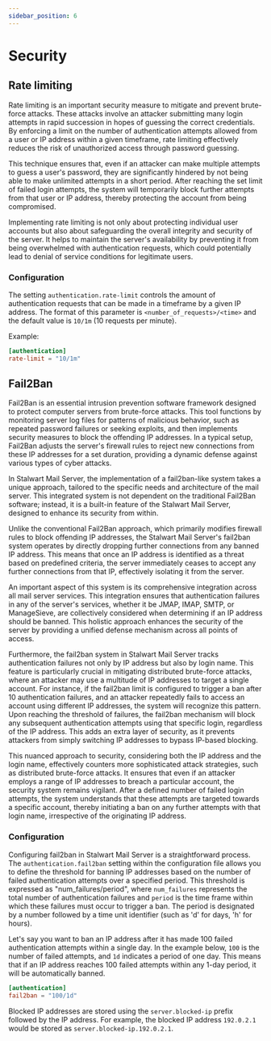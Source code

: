 ```yaml
---
sidebar_position: 6
---
```


# Security

## Rate limiting

Rate limiting is an important security measure to mitigate and prevent brute-force attacks. These attacks involve an attacker submitting many login attempts in rapid succession in hopes of guessing the correct credentials. By enforcing a limit on the number of authentication attempts allowed from a user or IP address within a given timeframe, rate limiting effectively reduces the risk of unauthorized access through password guessing.

This technique ensures that, even if an attacker can make multiple attempts to guess a user's password, they are significantly hindered by not being able to make unlimited attempts in a short period. After reaching the set limit of failed login attempts, the system will temporarily block further attempts from that user or IP address, thereby protecting the account from being compromised.

Implementing rate limiting is not only about protecting individual user accounts but also about safeguarding the overall integrity and security of the server. It helps to maintain the server's availability by preventing it from being overwhelmed with authentication requests, which could potentially lead to denial of service conditions for legitimate users.

### Configuration

The setting ``authentication.rate-limit`` controls the amount of authentication requests that can be made in a timeframe by a given IP address. The format of this parameter is ``<number_of_requests>/<time>`` and the default value is ``10/1m`` (10 requests per minute).

Example:

```toml
[authentication]
rate-limit = "10/1m"
```

## Fail2Ban

Fail2Ban is an essential intrusion prevention software framework designed to protect computer servers from brute-force attacks. This tool functions by monitoring server log files for patterns of malicious behavior, such as repeated password failures or seeking exploits, and then implements security measures to block the offending IP addresses. In a typical setup, Fail2Ban adjusts the server's firewall rules to reject new connections from these IP addresses for a set duration, providing a dynamic defense against various types of cyber attacks.

In Stalwart Mail Server, the implementation of a fail2ban-like system takes a unique approach, tailored to the specific needs and architecture of the mail server. This integrated system is not dependent on the traditional Fail2Ban software; instead, it is a built-in feature of the Stalwart Mail Server, designed to enhance its security from within.

Unlike the conventional Fail2Ban approach, which primarily modifies firewall rules to block offending IP addresses, the Stalwart Mail Server's fail2ban system operates by directly dropping further connections from any banned IP address. This means that once an IP address is identified as a threat based on predefined criteria, the server immediately ceases to accept any further connections from that IP, effectively isolating it from the server.

An important aspect of this system is its comprehensive integration across all mail server services. This integration ensures that authentication failures in any of the server's services, whether it be JMAP, IMAP, SMTP, or ManageSieve, are collectively considered when determining if an IP address should be banned. This holistic approach enhances the security of the server by providing a unified defense mechanism across all points of access.

Furthermore, the fail2ban system in Stalwart Mail Server tracks authentication failures not only by IP address but also by login name. This feature is particularly crucial in mitigating distributed brute-force attacks, where an attacker may use a multitude of IP addresses to target a single account. For instance, if the fail2ban limit is configured to trigger a ban after 10 authentication failures, and an attacker repeatedly fails to access an account using different IP addresses, the system will recognize this pattern. Upon reaching the threshold of failures, the fail2ban mechanism will block any subsequent authentication attempts using that specific login, regardless of the IP address. This adds an extra layer of security, as it prevents attackers from simply switching IP addresses to bypass IP-based blocking. 

This nuanced approach to security, considering both the IP address and the login name, effectively counters more sophisticated attack strategies, such as distributed brute-force attacks. It ensures that even if an attacker employs a range of IP addresses to breach a particular account, the security system remains vigilant. After a defined number of failed login attempts, the system understands that these attempts are targeted towards a specific account, thereby initiating a ban on any further attempts with that login name, irrespective of the originating IP address.

### Configuration

Configuring fail2ban in Stalwart Mail Server is a straightforward process. The `authentication.fail2ban` setting within the configuration file allows you to define the threshold for banning IP addresses based on the number of failed authentication attempts over a specified period. This threshold is expressed as "num_failures/period", where `num_failures` represents the total number of authentication failures and `period` is the time frame within which these failures must occur to trigger a ban. The period is designated by a number followed by a time unit identifier (such as 'd' for days, 'h' for hours).

Let's say you want to ban an IP address after it has made 100 failed authentication attempts within a single day. In the example below, `100` is the number of failed attempts, and `1d` indicates a period of one day. This means that if an IP address reaches 100 failed attempts within any 1-day period, it will be automatically banned.

```toml
[authentication]
fail2ban = "100/1d"
```

Blocked IP addresses are stored using the `server.blocked-ip` prefix followed by the IP address. For example, the blocked IP address `192.0.2.1` would be stored as `server.blocked-ip.192.0.2.1`.

